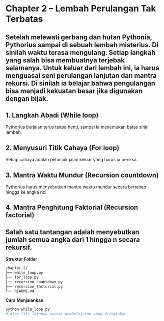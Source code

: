 # Chapter 2 – Lembah Perulangan Tak Terbatas
Setelah melewati gerbang dan hutan Pythonia, Pythorius sampai di sebuah lembah misterius. Di sinilah waktu terasa mengulang. Setiap langkah yang salah bisa membuatnya terjebak selamanya. Untuk keluar dari lembah ini, ia harus menguasai seni perulangan lanjutan dan mantra rekursi. Di sinilah ia belajar bahwa pengulangan bisa menjadi kekuatan besar jika digunakan dengan bijak.
---
## 1. Langkah Abadi (While loop)
Pythorius berjalan terus tanpa henti, sampai ia menemukan batas sihir lembah.
## 2. Menyusuri Titik Cahaya (For loop)
Setiap cahaya adalah petunjuk jalan keluar yang harus ia periksa.
## 3. Mantra Waktu Mundur (Recursion countdown)
Pythorius harus menyebutkan mantra waktu mundur secara bertahap hingga ke angka nol.
## 4. Mantra Penghitung Faktorial (Recursion factorial)
Salah satu tantangan adalah menyebutkan jumlah semua angka dari 1 hingga n secara rekursif.
---
**Struktur Folder**

```bash
chapter-2/
├── while_loop.py
├── for_loop.py
├── recursion_countdown.py
├── recursion_factorial.py
└── README.md
```
**Cara Menjalankan**
```bash
python while_loop.py
# atau file lainnya sesuai pembelajaran yang diinginkan
```
